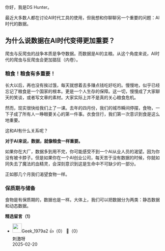 你好，我是DS Hunter。

最近大多数人都在讨论AI时代工具的使用，但我想和你聊聊另一个重要的问题：AI时代的数据。

## 为什么说数据在AI时代变得更加重要？

爬虫与反爬虫的战争本质是争夺数据。而数据是AI的主粮。从这个角度来说，AI时代的爬虫与反爬虫会更加猖狂（内卷）。

### 粮食！粮食有多重要！

长大以后，再也没有挨过饿，每天就想着去多赚点钱吃好吃的。慢慢地，似乎已经忘记了粮食是一个国家的根本。更是一个人生存的保障。这一切，慢慢成了大家聊天的笑谈，或者写文章的素材。大家实际上并不是真的关心粮食危机。

然而，现实很快给我们上了一课。去年的四月份，我们的城市瞬间停摆，食物，一下子成了所有人一睁眼要关心的第一件事。衣食住行，我们第一次意识到食是这么地重要。

这和AI有什么关系呢？

**对于AI来说，数据，就像粮食一样重要。**

如果你在大厂，数据多到用不完，你可能感受不到一个AI从业人员的渴望。因为你没有被卡脖子。但是如果你在一个AI创业公司，每天苦于没有数据的时候，你就如同失去了魔法的血精灵，会深刻意识到这是生命中不可缺少的一部分。

正如那几个月我们渴望食物一样。

### 保质期与储备

食物是有保质期的，数据也是一样。大体上，我们可以把数据分为两类：静态数据和动态数据。
<div><strong>精选留言（1）</strong></div><ul>
<li><img src="" width="30px"><span>Geek_1979a2</span> 👍（0） 💬（0）<div>刺激呀</div>2025-02-20</li><br/>
</ul>